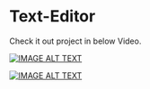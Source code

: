 # Text-Editor
Check it out project in below Video.

[![IMAGE ALT TEXT](https://img.youtube.com/vi/D9cLZVB-0L4/0.jpg)](https://www.youtube.com/watch?v=D9cLZVB-0L4)

[![IMAGE ALT TEXT](https://img.youtube.com/vi/zEDVFC9BS-s/0.jpg)](https://www.youtube.com/watch?v=zEDVFC9BS-s)

